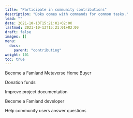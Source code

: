 ```yaml
---
title: "Participate in community contributions"
description: "Doks comes with commands for common tasks."
lead: ""
date: 2021-10-13T15:21:01+02:00
lastmod: 2021-10-13T15:21:01+02:00
draft: false
images: []
menu:
  docs:
    parent: "contributing"
weight: 101
toc: true
---
```

Become a Famland Metaverse Home Buyer

Donation funds

Improve project documentation

Become a Famland developer

Help community users answer questions





